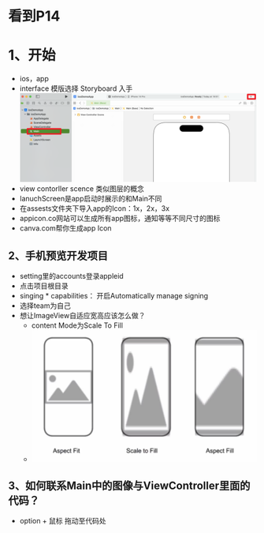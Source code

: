# 看到P14
# 1、开始

- ios，app
- interface 模版选择 Storyboard 入手
![](./assests/main%26components.png)
- view contorller scence 类似图层的概念
- lanuchScreen是app启动时展示的和Main不同
- 在assests文件夹下导入app的Icon：1x，2x，3x
- appicon.co网站可以生成所有app图标，通知等等不同尺寸的图标
- canva.com帮你生成app Icon

## 2、手机预览开发项目
- setting里的accounts登录appleid
- 点击项目根目录
- singing * capabilities： 开启Automatically manage signing
- 选择team为自己
- 想让ImageView自适应宽高应该怎么做？
  - content Mode为Scale To Fill
  - ![alt](./assests/imageWH.png )

## 3、如何联系Main中的图像与ViewController里面的代码？
- option + 鼠标 拖动至代码处